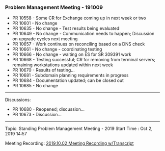 
### Problem Management Meeting - 191009

* PR 10558 - Some CR for Exchange coming up in next week or two
* PR 10601 - No change
* PR 10635 - No change - Test results being evaluated
* PR 10649 - No change - Communication needs to happen; Discussion on upgrade cycles next meeting
* PR 10657 - Work continues on reconciling based on a DNS check
* PR 10661 - No change - coordinating testing
* PR 10666 - No change - waiting on ES for SR 309391 work
* PR 10668 - Testing successful; CR for removing from terminal servers; remaining workstations updated within next week
* PR 10670 - Results of testing...
* PR 10681 - Subdomain planning requirements in progress
* PR 10684 - Documentation updated; can be closed out
* PR 10685 - No change

---- 
Discussions:

* PR 10680 - Reopened; discussion...
* PR 10673 - Discussion...  

---- 
Topic: Standing Problem Management Meeting - 2019
Start Time : Oct 2, 2019 14:57

Meeting Recording:
[2019.10.02 Meeting Recording w/Transcript][1]



[1]:	https://shsu.zoom.us/recording/share/nrPrVtC3rHoBr_ErUXRg-9Ax90YOPGVoszTkZQ4Ec2uwIumekTziMw